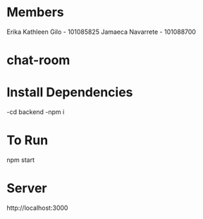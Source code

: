 # Members
Erika Kathleen Gilo - 101085825
Jamaeca Navarrete - 101088700

# chat-room

# Install Dependencies
-cd backend
-npm i

# To Run
npm start

# Server
http://localhost:3000


